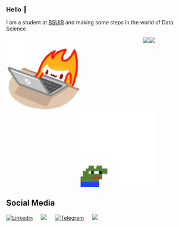 ### Hello 🐣
I am a student at [BSUIR](https://www.bsuir.by/) and making some steps in the world of Data Science
<div r style="display: inline-block; justify-content: space-evenly;">
<img align="right" src="https://github-readme-stats.vercel.app/api/top-langs/?username=kremenevskiy&langs_count=6&hide=javascript,css&theme=dark">
<img style="float: right;" src="https://github-readme-stats.vercel.app/api?username=kremenevskiy&count_private=true&show_icons=true&theme=dark&hide_title=true">
<div style="justify-content: space-evenly;">
  <img src="https://github.com/kremenevskiy/kremenevskiy/blob/master/Flame.gif?raw=true" width="200"">
  <img src="https://github.com/kremenevskiy/kremenevskiy/blob/master/chill.gif?raw=true" align="right" width="200"">
</div>
</div>
<br />



## Social Media
[![Linkedin](https://img.shields.io/badge/LinkedIn-0077B5?style=for-the-badge&logo=linkedin&logoColor=white)](https://www.linkedin.com/in/kremeneuski/) &emsp;
[![](https://img.shields.io/badge/Gmail-D14836?style=for-the-badge&logo=gmail&logoColor=white)](mailto:kremeneuski@gmail.com) &emsp;
[![Telegram](https://img.shields.io/badge/Telegram-2CA5E0?style=for-the-badge&logo=telegram&logoColor=white)](https://t.me/kremenevskiy) &emsp;
[![](https://img.shields.io/badge/Kaggle-00599C?style=for-the-badge&logo=kaggle&logoColor=white)](https://www.kaggle.com/kremenevskiy/) &emsp;
